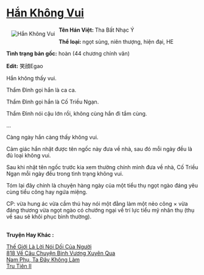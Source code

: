 <a href="https://utruyen.com/han-khong-vui/19260/" title="Hắn Không Vui"><h1>Hắn Không Vui</h1></a><div style="display:table"><img align="right" style="float: left; padding: 10px;" src="https://utruyen.com/images/story/200x260/han-khong-vui.jpg" alt="Hắn Không Vui"><b>Tên Hán Việt: </b>Tha Bất Nhạc Ý<p></p><b>Thể loại: </b>ngọt sủng, niên thượng, hiện đại, HE<p></p><b>Tình trạng bản gốc:</b> hoàn (44 chương chính văn)<p></p><b>Edit:</b> 笑顔Egao<p></p>Hắn không thấy vui.<p></p>Thẩm Đình gọi hắn là ca ca.<p></p>Thẩm Đình gọi hắn là Cố Triều Ngạn.<p></p>Thẩm Đình nói cậu lớn rồi, không cùng hắn đi tắm cùng.<p></p>...<p></p>Càng ngày hắn càng thấy không vui.<p></p>Cảm giác hắn nhặt được tên ngốc này đưa về nhà, sau đó mỗi ngày đều là đủ loại không vui.<p></p>Sau khi nhặt tên ngốc trước kia xem thường chính mình đưa về nhà, Cố Triều Ngạn mỗi ngày đều trong tình trạng không vui.<p></p>Tóm lại đây chính là chuyện hàng ngày của một tiểu thụ ngọt ngào đáng yêu cùng tiểu công hay ngứa miệng.<p></p>CP: vừa hung ác vừa cầm thú hay nói một đằng làm một nẻo công × vừa đáng thương vừa ngọt ngào có chướng ngại về trí lực tiểu mỹ nhân thụ (thụ về sau sẽ khôi phục bình thường).</div><p><br><b>Truyện Hay Khác :</b></p><a href="https://utruyen.com/the-gioi-la-loi-noi-doi-cua-nguoi/19259/" alt="Thế Giới Là Lời Nói Dối Của Người">Thế Giới Là Lời Nói Dối Của Người</a><br/><a href="https://github.com/quanluxury/ngontinh_sac/tree/master/truyenhay/18734/" alt="818 Về Câu Chuyện Binh Vương Xuyên Qua">818 Về Câu Chuyện Binh Vương Xuyên Qua</a><br/><a href="https://github.com/quanluxury/ngontinh_sac/tree/master/truyenhay/24640/" alt="Nam Phụ, Ta Đây Không Làm">Nam Phụ, Ta Đây Không Làm</a><br/><a href="https://github.com/quanluxury/truyenhot/tree/master/truyenhay/6791/" alt="Tru Tiên II">Tru Tiên II</a><br/>